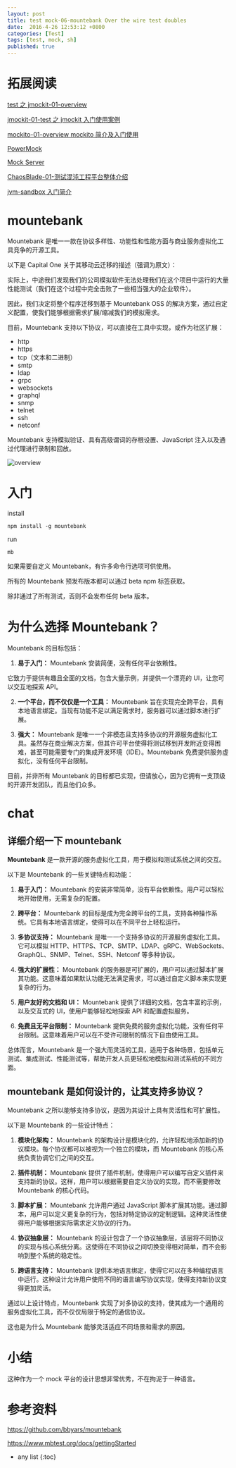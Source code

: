 ```yaml
---
layout: post
title: test mock-06-mountebank Over the wire test doubles
date:  2016-4-26 12:53:12 +0800
categories: [Test]
tags: [test, mock, sh]
published: true
---
```


# 拓展阅读

[test 之 jmockit-01-overview](https://houbb.github.io/2023/05/09/test-jmockit-01-overview)

[jmockit-01-test 之 jmockit 入门使用案例](https://houbb.github.io/2023/05/09/test-jmockit-00-intro)

[mockito-01-overview mockito 简介及入门使用](https://houbb.github.io/2023/05/09/test-mockito-01-overview)

[PowerMock](https://houbb.github.io/2017/10/27/powermock)

[Mock Server](https://houbb.github.io/2017/11/03/mock-server)

[ChaosBlade-01-测试混沌工程平台整体介绍](https://houbb.github.io/2023/08/08/jvm-chaosblade-01-overview)

[jvm-sandbox 入门简介](https://houbb.github.io/2020/06/04/jvm-sandbox-00-overview)

# mountebank

Mountebank 是唯一一款在协议多样性、功能性和性能方面与商业服务虚拟化工具竞争的开源工具。

以下是 Capital One 关于其移动云迁移的描述（强调为原文）：

实际上，中途我们发现我们的公司模拟软件无法处理我们在这个项目中运行的大量性能测试（我们在这个过程中完全击败了一些相当强大的企业软件）。

因此，我们决定将整个程序迁移到基于 Mountebank OSS 的解决方案，通过自定义配置，使我们能够根据需求扩展/缩减我们的模拟需求。

目前，Mountebank 支持以下协议，可以直接在工具中实现，或作为社区扩展：

- http
- https
- tcp（文本和二进制）
- smtp
- ldap
- grpc
- websockets
- graphql
- snmp
- telnet
- ssh
- netconf

Mountebank 支持模拟验证、具有高级谓词的存根设置、JavaScript 注入以及通过代理进行录制和回放。

![overview](https://github.com/bbyars/mountebank/blob/master/src/public/images/overview.gif?raw=true)

# 入门

install

```
npm install -g mountebank
```

run

```
mb
```

如果需要自定义 Mountebank，有许多命令行选项可供使用。

所有的 Mountebank 预发布版本都可以通过 beta npm 标签获取。

除非通过了所有测试，否则不会发布任何 beta 版本。

# 为什么选择 Mountebank？

Mountebank 的目标包括：

1. **易于入门：** Mountebank 安装简便，没有任何平台依赖性。

它致力于提供有趣且全面的文档，包含大量示例，并提供一个漂亮的 UI，让您可以交互地探索 API。

2. **一个平台，而不仅仅是一个工具：** Mountebank 旨在实现完全跨平台，具有本地语言绑定。当现有功能不足以满足需求时，服务器可以通过脚本进行扩展。

3. **强大：** Mountebank 是唯一一个非模态且支持多协议的开源服务虚拟化工具。虽然存在商业解决方案，但其许可平台使得将测试移到开发附近变得困难，甚至可能需要专门的集成开发环境（IDE）。Mountebank 免费提供服务虚拟化，没有任何平台限制。

目前，并非所有 Mountebank 的目标都已实现，但请放心，因为它拥有一支顶级的开源开发团队，而且他们众多。


# chat

## 详细介绍一下 mountebank

**Mountebank** 是一款开源的服务虚拟化工具，用于模拟和测试系统之间的交互。

以下是 Mountebank 的一些关键特点和功能：

1. **易于入门：** Mountebank 的安装非常简单，没有平台依赖性。用户可以轻松地开始使用，无需复杂的配置。

2. **跨平台：** Mountebank 的目标是成为完全跨平台的工具，支持各种操作系统。它具有本地语言绑定，使得可以在不同平台上轻松运行。

3. **多协议支持：** Mountebank 是唯一一个支持多协议的开源服务虚拟化工具。它可以模拟 HTTP、HTTPS、TCP、SMTP、LDAP、gRPC、WebSockets、GraphQL、SNMP、Telnet、SSH、Netconf 等多种协议。

4. **强大的扩展性：** Mountebank 的服务器是可扩展的，用户可以通过脚本扩展其功能。这意味着如果默认功能无法满足需求，可以通过自定义脚本来实现更复杂的行为。

5. **用户友好的文档和 UI：** Mountebank 提供了详细的文档，包含丰富的示例，以及交互式的 UI，使用户能够轻松地探索 API 和配置虚拟服务。

6. **免费且无平台限制：** Mountebank 提供免费的服务虚拟化功能，没有任何平台限制。这意味着用户可以在不受许可限制的情况下自由使用工具。

总体而言，Mountebank 是一个强大而灵活的工具，适用于各种场景，包括单元测试、集成测试、性能测试等，帮助开发人员更轻松地模拟和测试系统的不同方面。

## mountebank 是如何设计的，让其支持多协议？

Mountebank 之所以能够支持多协议，是因为其设计上具有灵活性和可扩展性。

以下是 Mountebank 的一些设计特点：

1. **模块化架构：** Mountebank 的架构设计是模块化的，允许轻松地添加新的协议模块。每个协议都可以被视为一个独立的模块，而 Mountebank 的核心系统负责协调它们之间的交互。

2. **插件机制：** Mountebank 提供了插件机制，使得用户可以编写自定义插件来支持新的协议。这样，用户可以根据需要自定义协议的实现，而不需要修改 Mountebank 的核心代码。

3. **脚本扩展：** Mountebank 允许用户通过 JavaScript 脚本扩展其功能。通过脚本，用户可以定义更复杂的行为，包括对特定协议的定制逻辑。这种灵活性使得用户能够根据实际需求定义协议的行为。

4. **协议抽象层：** Mountebank 的设计包含了一个协议抽象层，该层将不同协议的实现与核心系统分离。这使得在不同协议之间切换变得相对简单，而不会影响到整个系统的稳定性。

5. **跨语言支持：** Mountebank 提供本地语言绑定，使得它可以在多种编程语言中运行。这种设计允许用户使用不同的语言编写协议实现，使得支持新协议变得更加灵活。

通过以上设计特点，Mountebank 实现了对多协议的支持，使其成为一个通用的服务虚拟化工具，而不仅仅局限于特定的通信协议。

这也是为什么 Mountebank 能够灵活适应不同场景和需求的原因。

# 小结

这种作为一个 mock 平台的设计思想非常优秀，不在拘泥于一种语言。

# 参考资料

https://github.com/bbyars/mountebank

https://www.mbtest.org/docs/gettingStarted

* any list
{:toc}

